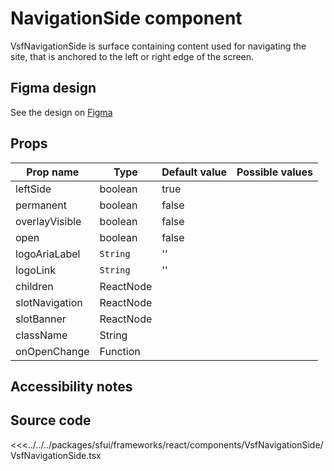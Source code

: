 #  NavigationSide component

VsfNavigationSide is surface containing content used for navigating the site, that is anchored to the left or right edge of the screen.


<Generate />

## Figma design

See the design on [Figma](https://www.figma.com/file/CWOkbpne0tDpSenT4ZEUTQ/%F0%9F%9B%A0-SFUI-2.0-%7C-Development?node-id=14285%3A49941&t=Geku7ys6n2FJLtVE-4)

## Props



| Prop name             | Type                       | Default value | Possible values                        |
|-----------------------|----------------------------|---------------|----------------------------------------|
|  leftSide             |  boolean                   |  true         |                                        |
|  permanent            |  boolean                   |  false        |                                        |
|  overlayVisible       |  boolean                   |  false        |                                        |
|  open                 |  boolean                   |  false        |                                        |
|  logoAriaLabel        | `String`                   |  ''           |                                        |
|  logoLink             | `String`                   |  ''           |                                        |
|  children             |  ReactNode                 |               |                                        |
|  slotNavigation       |  ReactNode                 |               |                                        |
|  slotBanner           |  ReactNode                 |               |                                        |
|  className            |  String                    |               |                                        |
|  onOpenChange         |  Function                  |               |                                        |




## Accessibility notes


## Source code

<<<../../../packages/sfui/frameworks/react/components/VsfNavigationSide/VsfNavigationSide.tsx
